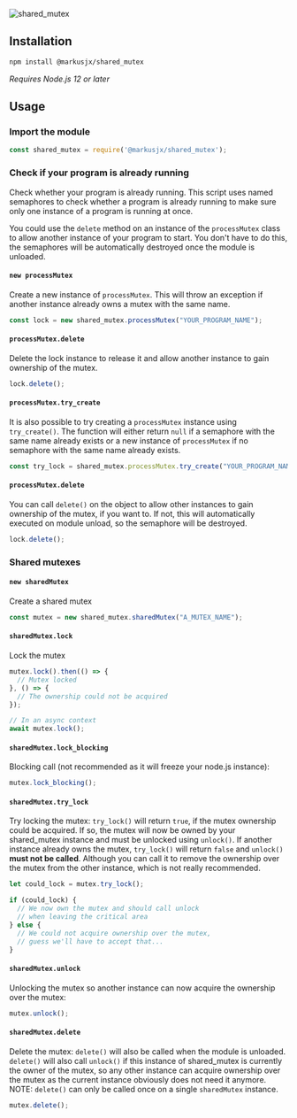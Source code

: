 ![shared_mutex](https://socialify.git.ci/MarkusJx/shared_mutex/image?description=1&descriptionEditable=Named%20mutexes%20for%20JavaScript&font=Inter&language=1&owner=1&pattern=Plus&theme=Light)

## Installation
```sh
npm install @markusjx/shared_mutex
```
*Requires Node.js 12 or later*

## Usage
### Import the module
```js
const shared_mutex = require('@markusjx/shared_mutex');
```

### Check if your program is already running
Check whether your program is already running.
This script uses named semaphores to check whether a program is already running
to make sure only one instance of a program is running at once. 

You could use the ``delete`` method on an instance of the ``processMutex`` class
to allow another instance of your program to start. You don't have to do this,
the semaphores will be automatically destroyed once the module is unloaded.

#### ``new processMutex``
Create a new instance of ``processMutex``. This will throw an exception if another
instance already owns a mutex with the same name.
```js
const lock = new shared_mutex.processMutex("YOUR_PROGRAM_NAME");
```

#### ``processMutex.delete``
Delete the lock instance to release it and allow another
instance to gain ownership of the mutex.
```js
lock.delete();
```

#### ``processMutex.try_create``
It is also possible to try creating a ``processMutex`` instance using
``try_create()``. The function will either return ``null`` if a
semaphore with the same name already exists or a new instance of
``processMutex`` if no semaphore with the same name already exists.
```js
const try_lock = shared_mutex.processMutex.try_create("YOUR_PROGRAM_NAME");
```

#### ``processMutex.delete``
You can call ``delete()`` on the object to allow other instances to
gain ownership of the mutex, if you want to. If not, this will
automatically executed on module unload, so the semaphore will be
destroyed.
```js
lock.delete();
```

### Shared mutexes
#### ``new sharedMutex``
Create a shared mutex
```js
const mutex = new shared_mutex.sharedMutex("A_MUTEX_NAME");
```

#### ``sharedMutex.lock``
Lock the mutex
```js
mutex.lock().then(() => {
  // Mutex locked
}, () => {
  // The ownership could not be acquired
});

// In an async context
await mutex.lock();
```

#### ``sharedMutex.lock_blocking``
Blocking call (not recommended as it will freeze your node.js instance):
```js
mutex.lock_blocking();
```

#### ``sharedMutex.try_lock``
Try locking the mutex: ``try_lock()`` will return ``true``, if the mutex ownership could
be acquired. If so, the mutex will now be owned by your shared_mutex instance and must be
unlocked using ``unlock()``. If another instance already owns the mutex, ``try_lock()``
will return ``false`` and ``unlock()`` **must not be called**. Although you can call it
to remove the ownership over the mutex from the other instance, which is not really recommended.
```js
let could_lock = mutex.try_lock();

if (could_lock) {
  // We now own the mutex and should call unlock
  // when leaving the critical area 
} else {
  // We could not acquire ownership over the mutex,
  // guess we'll have to accept that...
}
```

#### ``sharedMutex.unlock``
Unlocking the mutex so another instance can now acquire the ownership over the mutex:
```js
mutex.unlock();
```

#### ``sharedMutex.delete``
Delete the mutex: ``delete()`` will also be called when the module is unloaded.
``delete()`` will also call ``unlock()`` if this instance of shared_mutex is
currently the owner of the mutex, so any other instance can acquire ownership
over the mutex as the current instance obviously does not need it anymore.
NOTE: ``delete()`` can only be called once on a single ``sharedMutex`` instance.
```js
mutex.delete();
```
